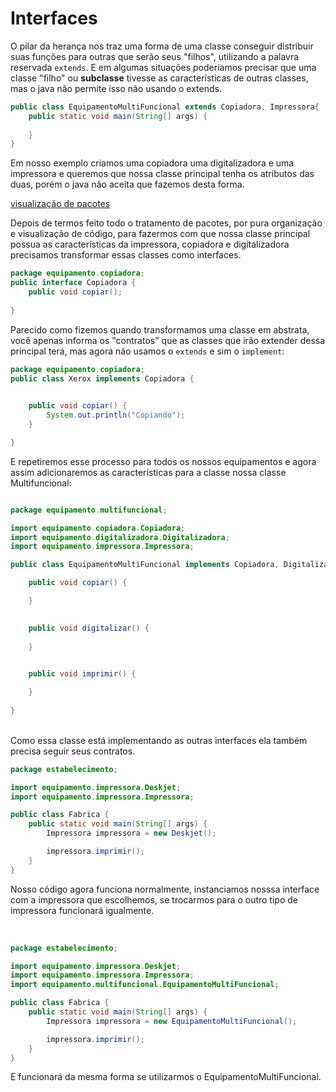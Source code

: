 # Interfaces 

O pilar da herança nos traz uma forma de uma classe conseguir distribuir suas funções para outras que serão seus "filhos", utilizando a palavra reservada `extends`. E em algumas situações poderiamos precisar que uma classe "filho" ou **subclasse** tivesse as características de outras classes, mas o java não permite isso não usando o extends. 

```java
public class EquipamentoMultiFuncional extends Copiadora, Impressora{
    public static void main(String[] args) {
        
    }
}

```

Em nosso exemplo criamos uma copiadora uma digitalizadora e uma impressora e queremos que nossa classe principal tenha os atributos das duas, porém o java não aceita que fazemos desta forma. 

[visualização de pacotes](Captura%20de%20tela%202025-06-12%20182335.png)

Depois de termos feito todo o tratamento de pacotes, por pura organização e visualização de código, para fazermos com que nossa classe principal possua as características da impressora, copiadora e digitalizadora precisamos transformar essas classes como interfaces.

```java
package equipamento.copiadora;
public interface Copiadora {
    public void copiar();
      
}

```
Parecido como fizemos quando transformamos uma classe em abstrata, você apenas informa os "contratos" que as classes que irão extender dessa principal terá, mas agora não usamos o `extends` e sim o `implement`: 

```java
package equipamento.copiadora;
public class Xerox implements Copiadora {

   
    public void copiar() {
        System.out.println("Copiando");
    }

}

```

E repetiremos esse processo para todos os nossos equipamentos e agora assim adicionaremos as características para a classe nossa classe Multifuncional: 

```java

package equipamento.multifuncional;

import equipamento.copiadora.Copiadora;
import equipamento.digitalizadora.Digitalizadora;
import equipamento.impressora.Impressora;

public class EquipamentoMultiFuncional implements Copiadora, Digitalizadora, Impressora {

    public void copiar() {

    }

    
    public void digitalizar() {
        
    }

    
    public void imprimir() {

    }
    
}

```
<br>
Como essa classe está implementando as outras interfaces ela também precisa seguir seus contratos. 

```java
package estabelecimento;

import equipamento.impressora.Deskjet;
import equipamento.impressora.Impressora;

public class Fabrica {
    public static void main(String[] args) {
        Impressora impressora = new Deskjet();

        impressora.imprimir();
    }
}

```

Nosso código agora funciona normalmente, instanciamos nosssa interface com a impressora que escolhemos, se trocarmos para o outro tipo de impressora funcionará igualmente.

<br>

```java
package estabelecimento;

import equipamento.impressora.Deskjet;
import equipamento.impressora.Impressora;
import equipamento.multifuncional.EquipamentoMultiFuncional;

public class Fabrica {
    public static void main(String[] args) {
        Impressora impressora = new EquipamentoMultiFuncional();

        impressora.imprimir();
    }
}

```
E funcionará da mesma forma se utilizarmos o EquipamentoMultiFuncional.